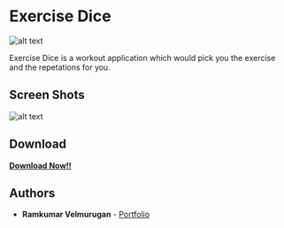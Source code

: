 # Exercise Dice

![alt text](https://lh3.googleusercontent.com/wNDDIeZXnLykFC1NLgujHAGh_43YSYlNAkhurthA-3EG2IxUNRwfgPxBxpCmutaj8Gk=s180-rw)

Exercise Dice is a workout application which would pick you the exercise and the repetations for you.

## Screen Shots

![alt text](https://lh3.googleusercontent.com/ANAGOpYS_OicN67fVLHrZlECeGKlij-mdJTaerzQxFGqMICKLBPoVoCgJlpzOFFuxws=w1536-h754-rw)

## Download
<strong>
<a href="https://play.google.com/store/apps/details?id=com.dija.excercisedice">Download Now!!</a>
</strong>

## Authors

* **Ramkumar Velmurugan** - <a href="http://www.spkdroid.com/CV/">Portfolio</a>
